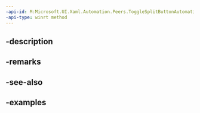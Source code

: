 ```yaml
---
-api-id: M:Microsoft.UI.Xaml.Automation.Peers.ToggleSplitButtonAutomationPeer.Collapse
-api-type: winrt method
---
```


## -description

## -remarks

## -see-also

## -examples

